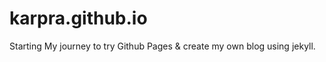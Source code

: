karpra.github.io
================

Starting My journey to try Github Pages & create my own blog using jekyll.
